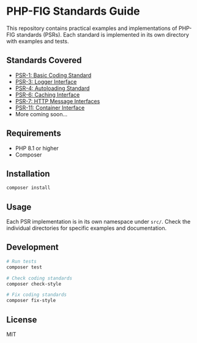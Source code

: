 # PHP-FIG Standards Guide

This repository contains practical examples and implementations of PHP-FIG standards (PSRs).
Each standard is implemented in its own directory with examples and tests.

## Standards Covered

- [PSR-1: Basic Coding Standard](src/PSR1)
- [PSR-3: Logger Interface](src/PSR3)
- [PSR-4: Autoloading Standard](src/PSR4)
- [PSR-6: Caching Interface](src/PSR6)
- [PSR-7: HTTP Message Interfaces](src/PSR7)
- [PSR-11: Container Interface](src/PSR11)
- More coming soon...

## Requirements

- PHP 8.1 or higher
- Composer

## Installation

```bash
composer install
```

## Usage

Each PSR implementation is in its own namespace under `src/`. Check the individual directories for specific examples and documentation.

## Development

```bash
# Run tests
composer test

# Check coding standards
composer check-style

# Fix coding standards
composer fix-style
```

## License

MIT
